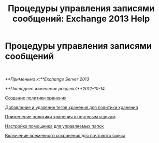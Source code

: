 ﻿---
title: 'Процедуры управления записями сообщений: Exchange 2013 Help'
TOCTitle: Процедуры управления записями сообщений
ms:assetid: bc2ff408-4a2b-4202-9515-e3e922a6320d
ms:mtpsurl: https://technet.microsoft.com/ru-ru/library/JJ150558(v=EXCHG.150)
ms:contentKeyID: 50489007
ms.date: 04/30/2018
mtps_version: v=EXCHG.150
ms.translationtype: HT
---

# Процедуры управления записями сообщений

 

_**Применимо к:**Exchange Server 2013_

_**Последнее изменение раздела:**2012-10-14_

[Создание политики хранения](create-a-retention-policy-exchange-2013-help.md)

[Добавление и удаление тегов хранения для политики хранения](add-retention-tags-to-or-remove-retention-tags-from-a-retention-policy-exchange-2013-help.md)

[Применение политики хранения к почтовым ящикам](apply-a-retention-policy-to-mailboxes-exchange-2013-help.md)

[Настройка помощника для управляемых папок](configure-the-managed-folder-assistant-exchange-2013-help.md)

[Включение временного сохранения для почтового ящика](place-a-mailbox-on-retention-hold-exchange-2013-help.md)


